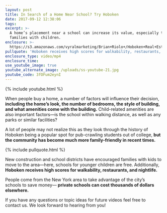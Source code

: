 ```yaml
---
layout: post
title: In Search of a Home Near School? Try Hoboken
date: 2017-09-12 12:38:06
tags:
excerpt: >-
  A home’s placement near a school can increase its value, especially to
  families with children.
enclosure: >-
  https://s3.amazonaws.com/vyralmarketing/Brian+Riolo+/Hoboken+Real+Estate-+In+Search+of+a+Home+Near+School%253F+Try+Hoboken.mp4
pullquote: 'Hoboken receives high scores for walkability, restaurants, and nightlife.'
enclosure_type: video/mp4
enclosure_time:
use_youtube_image: true
youtube_alternate_image: /uploads/ss-youtube-21.jpg
youtube_code: 3fOFum2eynI
---
```



{% include youtube.html %}

When people buy a home, a number of factors will influence their decision, **including the home’s look, the number of bedrooms, the style of building, and what amenities come with the building.** Child-related amenities are also important factors—is the school within walking distance, as well as any parks or similar facilities?

A lot of people may not realize this as they look through the history of Hoboken being a popular spot for pub-crawling students out of college, **but the community has become much more family-friendly in recent times.**

{% include pullquote.html %}

New construction and school districts have encouraged families with kids to move to the area—here, schools for younger children are free. Additionally, **Hoboken receives high scores for walkability, restaurants, and nightlife.**

People come from the New York area to take advantage of the city’s schools to save money— **private schools can cost thousands of dollars elsewhere.**

If you have any questions or topic ideas for future videos feel free to contact us. We look forward to hearing from you!